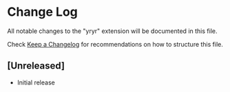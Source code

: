 # Change Log

All notable changes to the "yryr" extension will be documented in this file.

Check [Keep a Changelog](http://keepachangelog.com/) for recommendations on how to structure this file.

## [Unreleased]

- Initial release